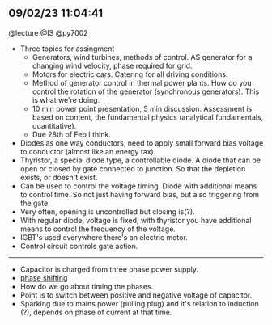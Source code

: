 ## 09/02/23 11:04:41
@lecture @IS @py7002

* Three topics for assingment
    * Generators, wind turbines, methods of control. AS generator for a changing wind velocity, phase required for
      grid. 
    * Motors for electric cars. Catering for all driving conditions.
    * Method of generator control in thermal power plants. How do you control the rotation of the generator (synchronous
      generators). This is what we're doing.
    * 10 min power point presentation, 5 min discussion. Assessment is based on content, the fundamental physics
      (analytical fundamentals, quantitative).
    * Due 28th of Feb I think.
* Diodes as one way conductors, need to apply small forward bias voltage to conductor (almost like an energy tax).
* Thyristor, a special diode type, a controllable diode. A diode that can be open or closed by gate connected to
  junction. So that the depletion exists, or doesn't exist.
* Can be used to control the voltage timing. Diode with additional means to control time. So not just having forward
  bias, but also triggering from the gate.
* Very often, opening is uncontrolled but closing is(?).
* With regular diode, voltage is fixed, with thyristor you have additional means to control the frequency of the
  voltage.
* IGBT's used everywhere there's an electric motor.
* Control circuit controls gate action.

----

* Capacitor is charged from three phase power supply.
* [phase shifting](./img/)
* How do we go about timing the phases.
* Point is to switch between positive and negative voltage of capacitor.
* Sparking due to mains power (pulling plug) and it's relation to induction (?), depends on phase of current at that time.
